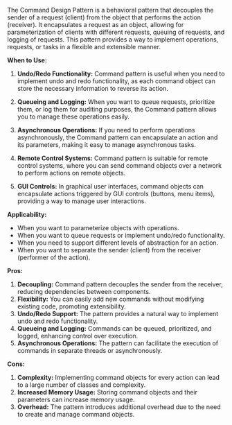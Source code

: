 The Command Design Pattern is a behavioral pattern that decouples the sender of a request (client) from the object that performs the action (receiver). It encapsulates a request as an object, allowing for parameterization of clients with different requests, queuing of requests, and logging of requests. This pattern provides a way to implement operations, requests, or tasks in a flexible and extensible manner.

**When to Use:**

1. **Undo/Redo Functionality:** Command pattern is useful when you need to implement undo and redo functionality, as each command object can store the necessary information to reverse its action.

2. **Queueing and Logging:** When you want to queue requests, prioritize them, or log them for auditing purposes, the Command pattern allows you to manage these operations easily.

3. **Asynchronous Operations:** If you need to perform operations asynchronously, the Command pattern can encapsulate an action and its parameters, making it easy to manage asynchronous tasks.

4. **Remote Control Systems:** Command pattern is suitable for remote control systems, where you can send command objects over a network to perform actions on remote objects.

5. **GUI Controls:** In graphical user interfaces, command objects can encapsulate actions triggered by GUI controls (buttons, menu items), providing a way to manage user interactions.

**Applicability:**

- When you want to parameterize objects with operations.
- When you want to queue requests or implement undo/redo functionality.
- When you need to support different levels of abstraction for an action.
- When you want to separate the sender (client) from the receiver (performer of the action).

**Pros:**

1. **Decoupling:** Command pattern decouples the sender from the receiver, reducing dependencies between components.
2. **Flexibility:** You can easily add new commands without modifying existing code, promoting extensibility.
3. **Undo/Redo Support:** The pattern provides a natural way to implement undo and redo functionality.
4. **Queueing and Logging:** Commands can be queued, prioritized, and logged, enhancing control over execution.
5. **Asynchronous Operations:** The pattern can facilitate the execution of commands in separate threads or asynchronously.

**Cons:**

1. **Complexity:** Implementing command objects for every action can lead to a large number of classes and complexity.
2. **Increased Memory Usage:** Storing command objects and their parameters can increase memory usage.
3. **Overhead:** The pattern introduces additional overhead due to the need to create and manage command objects.

